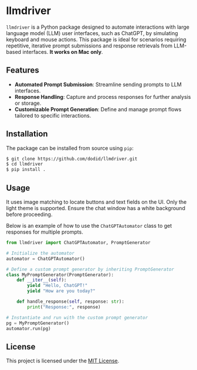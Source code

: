 # llmdriver

`llmdriver` is a Python package designed to automate interactions with large language model (LLM) user interfaces, such as ChatGPT, by simulating keyboard and mouse actions. This package is ideal for scenarios requiring repetitive, iterative prompt submissions and response retrievals from LLM-based interfaces. **It works on Mac only**.

## Features

- **Automated Prompt Submission**: Streamline sending prompts to LLM interfaces.
- **Response Handling**: Capture and process responses for further analysis or storage.
- **Customizable Prompt Generation**: Define and manage prompt flows tailored to specific interactions.

## Installation

The package can be installed from source using `pip`:

```bash
$ git clone https://github.com/dodid/llmdriver.git
$ cd llmdriver
$ pip install .
```

## Usage

It uses image matching to locate buttons and text fields on the UI. Only the light theme is supported. Ensure the chat window has a white background before proceeding.

Below is an example of how to use the `ChatGPTAutomator` class to get responses for multiple prompts.

```python
from llmdriver import ChatGPTAutomator, PromptGenerator

# Initialize the automator
automator = ChatGPTAutomator()

# Define a custom prompt generator by inheriting PromptGenerator
class MyPromptGenerator(PromptGenerator):
    def __iter__(self):
        yield "Hello, ChatGPT!"
        yield "How are you today?"

    def handle_response(self, response: str):
        print("Response:", response)

# Instantiate and run with the custom prompt generator
pg = MyPromptGenerator()
automator.run(pg)
```

## License

This project is licensed under the [MIT License](LICENSE).
